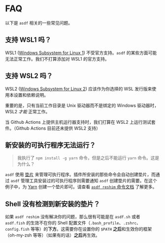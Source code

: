 # FAQ

以下是 `asdf` 相关的一些常见问题。

## 支持 WSL1 吗？

WSL1 ([Windows Subsystem for Linux 1](https://en.wikipedia.org/wiki/Windows_Subsystem_for_Linux#WSL_1)) 不受官方支持。`asdf` 的某些方面可能无法正常工作。我们不打算添加对 WSL1 的官方支持。

## 支持 WSL2 吗？

WSL2 ([Windows Subsystem for Linux 2](https://en.wikipedia.org/wiki/Windows_Subsystem_for_Linux#WSL_2)) 应该作为你选择的 WSL 发行版来使用本设置和依赖说明。

重要的是，只有当前工作目录是 Unix 驱动器而不是绑定的 Windows 驱动器时，WSL2 _才能_ 正常工作。

当 Github Actions 上提供主机运行器支持时，我们打算在 WSL2 上运行测试套件。（Github Actions 目前还未提供 WSL2 支持）

## 新安装的可执行程序无法运行？

> 我执行了 `npm install -g yarn` 命令，但是之后不能运行 `yarn` 命令。这是为什么？

`asdf` 使用 [垫片](<https://zh.wikipedia.org/wiki/垫片_(程序设计)>) 来管理可执行程序。插件所安装的那些命令会自动创建垫片，而通过 `asdf` 管理工具安装过的可执行程序则需要通知 `asdf` 创建垫片的需要。在这个例子中，为 [Yarn](https://yarnpkg.com/) 创建一个垫片即可。请查看 [`asdf reshim` 命令文档](/zh-hans/manage/core.md#reshim) 了解更多。

## Shell 没有检测到新安装的垫片？

如果 `asdf reshim` 没有解决你的问题，那么很有可能是在 `asdf.sh` 或者 `asdf.fish` 的生效不在你的 Shell 配置文件（`.bash_profile`、`.zshrc`、`config.fish` 等等）的**下方**。这需要你在设置你的 `$PATH` **之后**和生效你的框架（oh-my-zsh 等等）（如果有的话）**之后**再生效。
